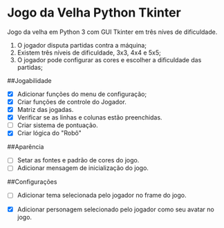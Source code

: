 # Jogo da Velha Python Tkinter
 Jogo da velha em Python 3 com GUI Tkinter em três níves de dificuldade.
 1. O jogador disputa partidas contra a máquina;
 2. Existem três níveis de dificuldade, 3x3, 4x4 e 5x5;
 3. O jogador pode configurar as cores e escolher a dificuldade das partidas;


##Jogabilidade
- [X] Adicionar funções do menu de configuração;
- [X] Criar funções de controle do Jogador.
- [X] Matriz das jogadas.
- [X] Verificar se as linhas e colunas estão preenchidas.
- [ ] Criar sistema de pontuação.
- [X] Criar lógica do "Robô"

##Aparência
- [ ] Setar as fontes e padrão de cores do jogo.
- [ ] Adicionar mensagem de inicialização do jogo.

##Configurações
- [ ] Adicionar tema selecionada pelo jogador no frame do jogo.
- [X] Adicionar personagem selecionado pelo jogador como seu avatar no jogo. 


